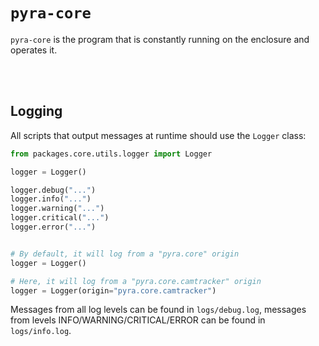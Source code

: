 # `pyra-core`

`pyra-core` is the program that is constantly running on the enclosure and operates it.

<br/>
<br/>

## Logging

All scripts that output messages at runtime should use the `Logger` class:

```python
from packages.core.utils.logger import Logger

logger = Logger()

logger.debug("...")
logger.info("...")
logger.warning("...")
logger.critical("...")
logger.error("...")


# By default, it will log from a "pyra.core" origin
logger = Logger()

# Here, it will log from a "pyra.core.camtracker" origin
logger = Logger(origin="pyra.core.camtracker")
```

Messages from all log levels can be found in `logs/debug.log`, messages from levels INFO/WARNING/CRITICAL/ERROR can be found in `logs/info.log`.
